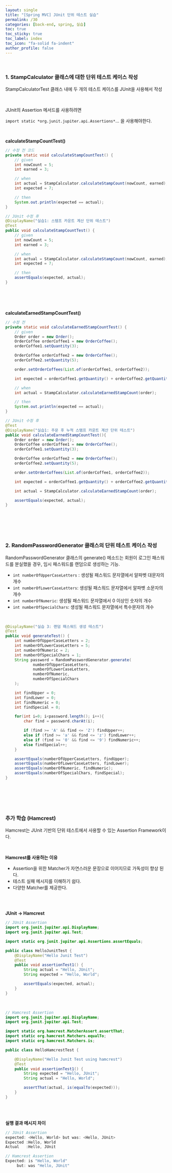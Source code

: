 ```yaml
---
layout: single
title: "[Spring MVC] JUnit 단위 테스트 실습"
permalink: /30
categories: [back-end, spring, 실습]
toc: true
toc_sticky: true
toc_label: index
toc_icon: "fa-solid fa-indent"
author_profile: false
---
```


<br>

### 1. StampCalculator 클래스에 대한 단위 테스트 케이스 작성

StampCalculatorTest 클래스 내에 두 개의 테스트 케이스를 JUnit을 사용해서 작성

<br>

JUnit의 Assertion 메서드를 사용하려면

`import static *org.junit.jupiter.api.Assertions*`... 을 사용해야한다.

<br>

**calculateStampCountTest()**

```java
// 수정 전 코드
private static void calculateStampCountTest() {
    // given
    int nowCount = 5;
    int earned = 3;

    // when
    int actual = StampCalculator.calculateStampCount(nowCount, earned);
    int expected = 7;

    // then
    System.out.println(expected == actual);
}
```

```java
// JUnit 수정 후
@DisplayName("실습1: 스탬프 카운트 계산 단위 테스트")
@Test
public void calculateStampCountTest() {
    // given
    int nowCount = 5;
    int earned = 3;

    // when
    int actual = StampCalculator.calculateStampCount(nowCount, earned);
    int expected = 7;

    // then
    assertEquals(expected, actual);
}
```
<br>
<br>
<br>

**calculateEarnedStampCountTest()**

```java
// 수정 전
private static void calculateEarnedStampCountTest() {
    // given
    Order order = new Order();
    OrderCoffee orderCoffee1 = new OrderCoffee();
    orderCoffee1.setQuantity(3);

    OrderCoffee orderCoffee2 = new OrderCoffee();
    orderCoffee2.setQuantity(5);

    order.setOrderCoffees(List.of(orderCoffee1, orderCoffee2));

    int expected = orderCoffee1.getQuantity() + orderCoffee2.getQuantity();

    // when
    int actual = StampCalculator.calculateEarnedStampCount(order);

    // then
    System.out.println(expected == actual);
}
```

```java
// JUnit 수정 후
@Test
@DisplayName("실습1: 주문 후 누적 스탬프 카운트 계산 단위 테스트")
public void calculateEarnedStampCountTest(){
    Order order = new Order();
    OrderCoffee orderCoffee1 = new OrderCoffee();
    orderCoffee1.setQuantity(3);

    OrderCoffee orderCoffee2 = new OrderCoffee();
    orderCoffee2.setQuantity(5);

    order.setOrderCoffees(List.of(orderCoffee1, orderCoffee2));

    int expected = orderCoffee1.getQuantity() + orderCoffee2.getQuantity();

    int actual = StampCalculator.calculateEarnedStampCount(order);

    assertEquals(expected, actual);
}
```

<br>
<br>
<br>
<br>

### 2. RandomPasswordGenerator 클래스의 단위 테스트 케이스 작성

RandomPasswordGenerator 클래스의 generate() 메소드는 회원이 로그인 패스워드를 분실했을 경우, 임시 패스워드를 랜덤으로 생성하는 기능.

- `int numberOfUpperCaseLetters` : 생성될 패스워드 문자열에서 알파벳 대문자의 개수
- `int numberOfLowerCaseLetters`: 생성될 패스워드 문자열에서 알파벳 소문자의 개수
- `int numberOfNumeric`: 생성될 패스워드 문자열에서 0 이상인 숫자의 개수
- `int numberOfSpecialChars`: 생성될 패스워드 문자열에서 특수문자의 개수

<br>

```java
@DisplayName("실습 3: 랜덤 패스워드 생성 테스트")
@Test
public void generateTest() {
    int numberOfUpperCaseLetters = 2;
    int numberOfLowerCaseLetters = 5;
    int numberOfNumeric = 2;
    int numberOfSpecialChars = 1;
    String password = RandomPasswordGenerator.generate(
            numberOfUpperCaseLetters,
            numberOfLowerCaseLetters,
            numberOfNumeric,
            numberOfSpecialChars
    );

    int findUpper = 0;
    int findLower = 0;
    int findNumeric = 0;
    int findSpecial = 0;

    for(int i=0; i<password.length(); i++){
        char find = password.charAt(i);

        if (find >= 'A' && find <= 'Z') findUpper++;
        else if (find >= 'a' && find <= 'z') findLower++;
        else if (find >= '0' && find <= '9') findNumeric++;
        else findSpecial++;
    }

    assertEquals(numberOfUpperCaseLetters, findUpper);
    assertEquals(numberOfLowerCaseLetters, findLower);
    assertEquals(numberOfNumeric, findNumeric);
    assertEquals(numberOfSpecialChars, findSpecial);
}
```

<br>
<br>
<br>
<br>

### 추가 학습 (Hamcrest)

Hamcrest는 JUnit 기반의 단위 테스트에서 사용할 수 있는 Assertion Framework이다.

<br>

**Hamcrest를 사용하는 이유**

- Assertion을 위한 Matcher가 자연스러운 문장으로 이어지므로 가독성이 향상 된다.
- 테스트 실패 메시지를 이해하기 쉽다.
- 다양한 Matcher를 제공한다.

<br>
<br>

**JUnit → Hamcrest** 

```java
// JUnit Assertion
import org.junit.jupiter.api.DisplayName;
import org.junit.jupiter.api.Test;

import static org.junit.jupiter.api.Assertions.assertEquals;

public class HelloJunitTest {
    @DisplayName("Hello Junit Test")
    @Test
    public void assertionTest1() {
        String actual = "Hello, JUnit";
        String expected = "Hello, World";

        assertEquals(expected, actual);
    }
}
```

<br>

```java
// Hamcrest Assertion
import org.junit.jupiter.api.DisplayName;
import org.junit.jupiter.api.Test;

import static org.hamcrest.MatcherAssert.assertThat;
import static org.hamcrest.Matchers.equalTo;
import static org.hamcrest.Matchers.is;

public class HelloHamcrestTest {

    @DisplayName("Hello Junit Test using hamcrest")
    @Test
    public void assertionTest1() {
        String expected = "Hello, JUnit";
        String actual = "Hello, World";

        assertThat(actual, is(equalTo(expected)));
    }
}
```

<br>
<br>

**실행 결과 메시지 차이**

```java
// JUnit Assertion
expected: <Hello, World> but was: <Hello, JUnit>
Expected :Hello, World
Actual   :Hello, JUnit
```

```java
// Hamcrest Assertion
Expected: is "Hello, World"
     but: was "Hello, JUnit"
```